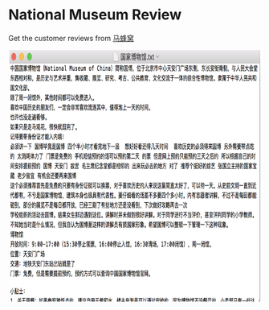 # National Museum Review

Get the customer reviews from [马蜂窝](http://www.mafengwo.cn/poi/34665.html)

<div align="center">
  <img src="https://github.com/liziniu/Web_Crawler/blob/master/National%20Museum%20Review/review%20.png" width="500" height="500">
</div>
